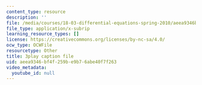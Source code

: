 ```yaml
---
content_type: resource
description: ''
file: /media/courses/18-03-differential-equations-spring-2010/aeea9346bf4f259be9b76abe40f7f263_sZ2qulI6GEk.srt
file_type: application/x-subrip
learning_resource_types: []
license: https://creativecommons.org/licenses/by-nc-sa/4.0/
ocw_type: OCWFile
resourcetype: Other
title: 3play caption file
uid: aeea9346-bf4f-259b-e9b7-6abe40f7f263
video_metadata:
  youtube_id: null
---
```

